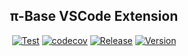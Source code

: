 <h2 align="center">π-Base VSCode Extension</h2>
<div align="center">

[![Test](https://github.com/pi-base/vscode/workflows/Test/badge.svg?branch=main)](https://github.com/pi-base/vscode/actions/workflows/test.yml)
[![codecov](https://codecov.io/gh/pi-base/vscode/branch/main/graph/badge.svg?token=7JO1N1OXJB)](https://codecov.io/gh/pi-base/vscode)
[![Release](https://github.com/pi-base/vscode/workflows/Release/badge.svg?branch=main)](https://github.com/pi-base/vscode/actions/workflows/release.yml)
[![Version](https://vsmarketplacebadge.apphb.com/version/pi-base.pi-base.svg)](https://marketplace.visualstudio.com/items?itemName=pi-base.pi-base)

<div align="center">
